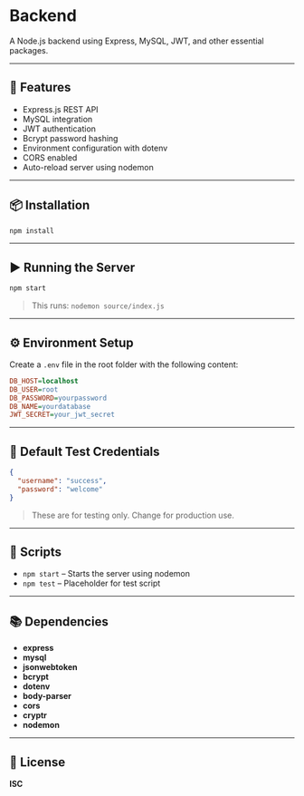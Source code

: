 
# Backend

A Node.js backend using Express, MySQL, JWT, and other essential packages.

---

## 🚀 Features

- Express.js REST API
- MySQL integration
- JWT authentication
- Bcrypt password hashing
- Environment configuration with dotenv
- CORS enabled
- Auto-reload server using nodemon

---

## 📦 Installation

```bash
npm install
```

---

## ▶️ Running the Server

```bash
npm start
```

> This runs: `nodemon source/index.js`

---

## ⚙️ Environment Setup

Create a `.env` file in the root folder with the following content:

```ini
DB_HOST=localhost
DB_USER=root
DB_PASSWORD=yourpassword
DB_NAME=yourdatabase
JWT_SECRET=your_jwt_secret
```

---

## 🔐 Default Test Credentials

```json
{
  "username": "success",
  "password": "welcome"
}
```

> These are for testing only. Change for production use.

---

## 📜 Scripts

- `npm start` – Starts the server using nodemon
- `npm test` – Placeholder for test script

---

## 📚 Dependencies

- **express**
- **mysql**
- **jsonwebtoken**
- **bcrypt**
- **dotenv**
- **body-parser**
- **cors**
- **cryptr**
- **nodemon**

---

## 🪪 License

**ISC**
